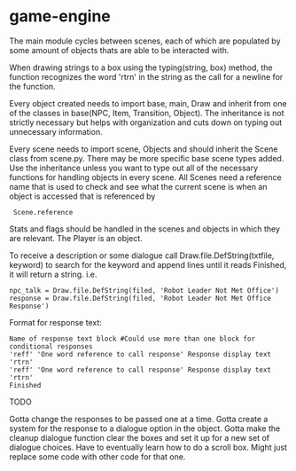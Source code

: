 # game-engine

The main module cycles between scenes, each of which are populated by some amount of objects thats are able to be interacted with. 

When drawing strings to a box using the typing(string, box) method, the function recognizes the word 'rtrn' in the string as the call for a newline for the function.

Every object created needs to    import base, main, Draw     and inherit from one of the classes in base(NPC, Item, Transition, Object). The inheritance is not strictly necessary but helps with organization and cuts down on typing out unnecessary information.

Every scene needs to     import scene, Objects      and should inherit the Scene class from scene.py. There may be more specific base scene types added. Use the inheritance unless you want to type out all of the necessary functions for handling objects in every scene.
All Scenes need a reference name that is used to check and see what the current scene is when an object is accessed that is referenced by
```
 Scene.reference
 ```
Stats and flags should be handled in the scenes and objects in which they are relevant. The Player is an object.


To receive a description or some dialogue call Draw.file.DefString(txtfile, keyword) to search for the keyword and append lines until it reads Finished, it will return a string.
i.e.
```
npc_talk = Draw.file.DefString(filed, 'Robot Leader Not Met Office')
response = Draw.file.DefString(filed, 'Robot Leader Not Met Office Response')
```

Format for response text:
```
Name of response text block #Could use more than one block for conditional responses
'reff' 'One word reference to call response' Response display text 'rtrn'
'reff' 'One word reference to call response' Response display text 'rtrn'
Finished
```
TODO

Gotta change the responses to be passed one at a time. Gotta create a system for the response to a dialogue option in the object.
Gotta make the cleanup dialogue function clear the boxes and set it up for a new set of dialogue choices. Have to eventually learn how to do a scroll box. Might just replace some code with other code for that one.
